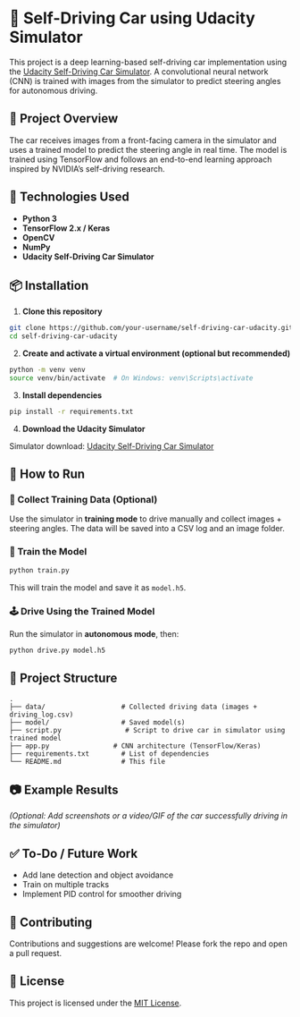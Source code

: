 # 🧠 Self-Driving Car using Udacity Simulator

This project is a deep learning-based self-driving car implementation using the [Udacity Self-Driving Car Simulator](https://github.com/udacity/self-driving-car-sim). A convolutional neural network (CNN) is trained with images from the simulator to predict steering angles for autonomous driving.

## 🚗 Project Overview

The car receives images from a front-facing camera in the simulator and uses a trained model to predict the steering angle in real time. The model is trained using TensorFlow and follows an end-to-end learning approach inspired by NVIDIA’s self-driving research.

## 🔧 Technologies Used

- **Python 3**
- **TensorFlow 2.x / Keras**
- **OpenCV**
- **NumPy**
- **Udacity Self-Driving Car Simulator**

## 📦 Installation

1. **Clone this repository**

```bash
git clone https://github.com/your-username/self-driving-car-udacity.git
cd self-driving-car-udacity
```

2. **Create and activate a virtual environment (optional but recommended)**

```bash
python -m venv venv
source venv/bin/activate  # On Windows: venv\Scripts\activate
```

3. **Install dependencies**

```bash
pip install -r requirements.txt
```

4. **Download the Udacity Simulator**

Simulator download: [Udacity Self-Driving Car Simulator](https://github.com/udacity/self-driving-car-sim)

## 🚀 How to Run

### 📸 Collect Training Data (Optional)

Use the simulator in **training mode** to drive manually and collect images + steering angles. The data will be saved into a CSV log and an image folder.

### 🧠 Train the Model

```bash
python train.py
```

This will train the model and save it as `model.h5`.

### 🕹️ Drive Using the Trained Model

Run the simulator in **autonomous mode**, then:

```bash
python drive.py model.h5
```

## 📁 Project Structure

```
.
├── data/                   # Collected driving data (images + driving_log.csv)
├── model/                  # Saved model(s)
├── script.py                # Script to drive car in simulator using trained model
├── app.py                # CNN architecture (TensorFlow/Keras)
├── requirements.txt        # List of dependencies
└── README.md               # This file
```

## 📷 Example Results

*(Optional: Add screenshots or a video/GIF of the car successfully driving in the simulator)*

## ✅ To-Do / Future Work

- Add lane detection and object avoidance
- Train on multiple tracks
- Implement PID control for smoother driving

## 🤝 Contributing

Contributions and suggestions are welcome! Please fork the repo and open a pull request.

## 📄 License

This project is licensed under the [MIT License](LICENSE).
